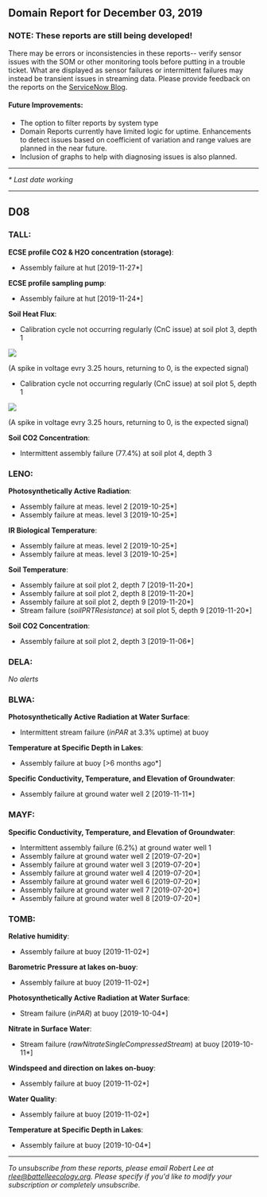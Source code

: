 ## Domain Report for December 03, 2019


### NOTE: These reports are still being developed!
There may be errors or inconsistencies in these reports-- verify sensor issues with the SOM or other monitoring tools before putting in a trouble ticket. What are displayed as sensor failures or intermittent failures may instead be transient issues in streaming data.
Please provide feedback on the reports on the [ServiceNow Blog](https://neon.service-now.com/community?id=community_blog&sys_id=9b4fbe8adbed734017ecf9041d9619be).

#### Future Improvements: 
 - The option to filter reports by system type 
 - Domain Reports currently have limited logic for uptime. Enhancements to detect issues based on coefficient of variation and range values are planned in the near future.
 - Inclusion of graphs to help with diagnosing issues is also planned.

***

_* Last date working_

***
## D08

### TALL:

**ECSE profile CO2 & H2O concentration (storage)**:
 - Assembly failure at hut [2019-11-27*]

**ECSE profile sampling pump**:
 - Assembly failure at hut [2019-11-24*]

**Soil Heat Flux**:
 - Calibration cycle not occurring regularly (CnC issue) at soil plot 3, depth 1

<img src="/scratch/SOM/rollingAnalysis/RptDp00/smartAlerts/imgs/NEON.D08.TALL.DP0.00040.001.01800.003.501.000-2019-12-03.png">

 (A spike in voltage evry 3.25 hours, returning to 0, is the expected signal)
 - Calibration cycle not occurring regularly (CnC issue) at soil plot 5, depth 1

<img src="/scratch/SOM/rollingAnalysis/RptDp00/smartAlerts/imgs/NEON.D08.TALL.DP0.00040.001.01800.005.501.000-2019-12-03.png">

 (A spike in voltage evry 3.25 hours, returning to 0, is the expected signal)

**Soil CO2 Concentration**:
 - Intermittent assembly failure (77.4%) at soil plot 4, depth 3

### LENO:

**Photosynthetically Active Radiation**:
 - Assembly failure at meas. level 2 [2019-10-25*]
 - Assembly failure at meas. level 3 [2019-10-25*]

**IR Biological Temperature**:
 - Assembly failure at meas. level 2 [2019-10-25*]
 - Assembly failure at meas. level 3 [2019-10-25*]

**Soil Temperature**:
 - Assembly failure at soil plot 2, depth 7 [2019-11-20*]
 - Assembly failure at soil plot 2, depth 8 [2019-11-20*]
 - Assembly failure at soil plot 2, depth 9 [2019-11-20*]
 - Stream failure (_soilPRTResistance_) at soil plot 5, depth 9 [2019-11-20*]

**Soil CO2 Concentration**:
 - Assembly failure at soil plot 2, depth 3 [2019-11-06*]

### DELA:

_No alerts_

### BLWA:

**Photosynthetically Active Radiation at Water Surface**:
 - Intermittent stream failure (_inPAR_ at 3.3% uptime) at buoy

**Temperature at Specific Depth in Lakes**:
 - Assembly failure at buoy [>6 months ago*]

**Specific Conductivity, Temperature, and Elevation of Groundwater**:
 - Assembly failure at ground water well 2 [2019-11-11*]

### MAYF:

**Specific Conductivity, Temperature, and Elevation of Groundwater**:
 - Intermittent assembly failure (6.2%) at ground water well 1
 - Assembly failure at ground water well 2 [2019-07-20*]
 - Assembly failure at ground water well 3 [2019-07-20*]
 - Assembly failure at ground water well 4 [2019-07-20*]
 - Assembly failure at ground water well 6 [2019-07-20*]
 - Assembly failure at ground water well 7 [2019-07-20*]
 - Assembly failure at ground water well 8 [2019-07-20*]

### TOMB:

**Relative humidity**:
 - Assembly failure at buoy [2019-11-02*]

**Barometric Pressure at lakes on-buoy**:
 - Assembly failure at buoy [2019-11-02*]

**Photosynthetically Active Radiation at Water Surface**:
 - Stream failure (_inPAR_) at buoy [2019-10-04*]

**Nitrate in Surface Water**:
 - Stream failure (_rawNitrateSingleCompressedStream_) at buoy [2019-10-11*]

**Windspeed and direction on lakes on-buoy**:
 - Assembly failure at buoy [2019-11-02*]

**Water Quality**:
 - Assembly failure at buoy [2019-11-02*]

**Temperature at Specific Depth in Lakes**:
 - Assembly failure at buoy [2019-10-04*]

***

_To unsubscribe from these reports, please email Robert Lee at rlee@battelleecology.org. Please specify if you'd like to modify your subscription or completely unsubscribe._

